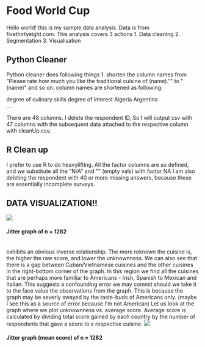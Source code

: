 <h1>Food World Cup</h1>
Hello world! this is my sample data analysis. Data is from fivethirtyeight.com. This analysis covers 3 actions
1. Data cleaning
2. Segmentation
3. Visualisation

<h2>Python Cleaner</h2>
Python cleaner does following things
1. shorten the column names from 
"Please rate how much you like the traditional cuisine of (name).""
							to
"(name)"
and so on. column names are shortened as following:

degree of culinary skills 
degree of interest
Algeria
Argentina  
...																	    

There are 48 columns. I delete the respondent ID, So I will output csv with 47 columns with the subsequent data attached to the respective column
with cleanUp.csv.

<h2>R Clean up</h2>
I prefer to use R to do heavylifting. All the factor columns are so defined, and we substitute all the "N/A" and "" (empty vals) with factor NA
I am also deleting the respondent with 40 or more missing answers, because these are essentially incomplete surveys. 
<h2>DATA VISUALIZATION!!</h2>
<img src = "img/total_raw">
<h4>Jitter graph of n = 1282</h4><br>
exhibits an obvious inverse relationship. The more reknown the cuisine is, the higher the raw score, and lower the unknownness. We can also see that there is a gap between Cuban/Vietnamese cuisines and the other cuisines in the right-bottom corner of the graph. In this region we find all the cuisines that are perhaps more familiar to Americans - Irish, Spanish to Mexican and Italian. This suggests a confounding error we may commit should we take it to the face value the observations from the graph. This is because the graph may be severly swayed by the taste-buds of Americans only. (maybe I see this as a source of error because I'm not American) Let us look at the graph where we plot unknownness vs. average score. Average score is calculated by dividing total score gained by each country by the number of respondents that gave a score to a respective cuisine.
<img src = "img/total_mean">
<h4>Jitter graph (mean score) of n = 1282</h4>


